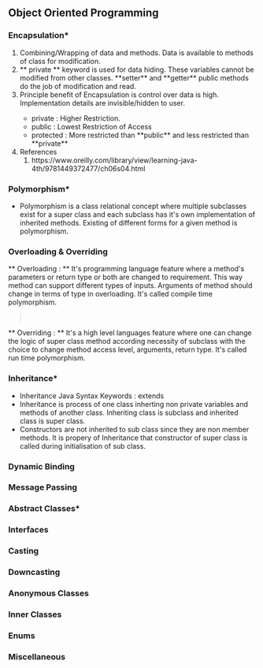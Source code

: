 ## Object Oriented Programming
### Encapsulation*
<ol>
    <li> Combining/Wrapping of data and methods. Data is available to methods of class for modification. </li>
    <li> ** private ** keyword is used for data hiding. These variables cannot be modified from other classes. **setter** and **getter** public methods do the job of modification and read. </li>
    <li> Principle benefit of Encapsulation is control over data is high. Implementation details are invisible/hidden to user.</li>
        <ul>
            <li> private : Higher Restriction. </li>
            <li> public : Lowest Restriction of Access</li>
            <li> protected : More restricted than **public** and less restricted than **private**</li>
        </ul>
    </li>
    <li> References 
        <ol>
            <li> https://www.oreilly.com/library/view/learning-java-4th/9781449372477/ch06s04.html </li>
        </ol>
    </li>
</ol>

### Polymorphism*
<ul>
    <li>Polymorphism is a class relational concept where multiple subclasses exist for a super class and each subclass has it's own implementation of inherited methods. Existing of different forms for a given method is polymorphism.</li>
</ul>

### Overloading & Overriding
** Overloading : ** It's programming language feature where a method's parameters or return type or both are changed to requirement. This way method can support different types of inputs. Arguments of method should change in terms of type in overloading. It's called compile time polymorphism.
> <br/>
** Overriding : ** It's a high level languages feature where one can change the logic of super class method according necessity of subclass with the choice to change method access level, arguments, return type. It's called run time polymorphism.

### Inheritance*
<ul>
<li>Inheritance Java Syntax Keywords : extends</li>
<li> Inheritance is process of one class inherting non private variables and methods of another class. Inheriting class is subclass and inherited class is super class. </li>
<li> Constructors are not inherited to sub class since they are non member methods. It is propery of Inheritance that constructor of super class is called during initialisation of sub class.</li>
</ul>

### Dynamic Binding

### Message Passing

### Abstract Classes*

### Interfaces

### Casting

### Downcasting

### Anonymous Classes

### Inner Classes

### Enums
### Miscellaneous
